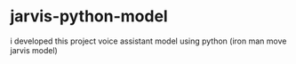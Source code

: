 # jarvis-python-model
i developed this project voice assistant model using python (iron man move jarvis model)
